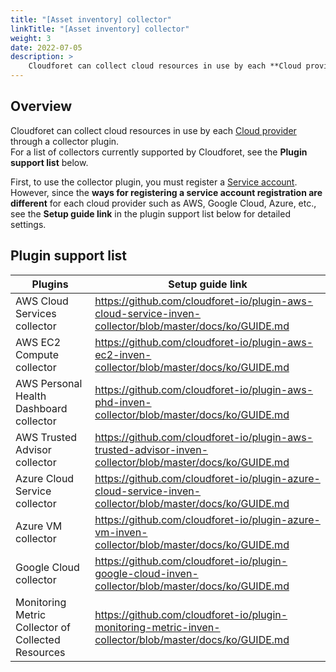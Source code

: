```yaml
---
title: "[Asset inventory] collector"
linkTitle: "[Asset inventory] collector"
weight: 3
date: 2022-07-05
description: > 
    Cloudforet can collect cloud resources in use by each **Cloud provider** through a collector plugin.
---
```


## Overview

Cloudforet can collect cloud resources in use by each [Cloud provider](/docs/guides/asset-inventory) through a collector plugin.  
For a list of collectors currently supported by Cloudforet, see the **Plugin support list** below.


First, to use the collector plugin, you must register a [Service account](/docs/guides/asset-inventory/service-account).  
However, since the **ways for registering a service account registration are different** for each cloud provider such as AWS, Google Cloud, Azure, etc.,  
see the **Setup guide link** in the plugin support list below for detailed settings.

## Plugin support list

| **Plugins** | **Setup guide link** |
| --- | --- |
| AWS Cloud Services collector | https://github.com/cloudforet-io/plugin-aws-cloud-service-inven-collector/blob/master/docs/ko/GUIDE.md |
| AWS EC2 Compute collector | https://github.com/cloudforet-io/plugin-aws-ec2-inven-collector/blob/master/docs/ko/GUIDE.md |
| AWS Personal Health Dashboard collector |https://github.com/cloudforet-io/plugin-aws-phd-inven-collector/blob/master/docs/ko/GUIDE.md|
| AWS Trusted Advisor collector | https://github.com/cloudforet-io/plugin-aws-trusted-advisor-inven-collector/blob/master/docs/ko/GUIDE.md
| Azure Cloud Service collector |https://github.com/cloudforet-io/plugin-azure-cloud-service-inven-collector/blob/master/docs/ko/GUIDE.md|
| Azure VM collector |https://github.com/cloudforet-io/plugin-azure-vm-inven-collector/blob/master/docs/ko/GUIDE.md|
| Google Cloud collector |https://github.com/cloudforet-io/plugin-google-cloud-inven-collector/blob/master/docs/ko/GUIDE.md|
| Monitoring Metric Collector of Collected Resources |https://github.com/cloudforet-io/plugin-monitoring-metric-inven-collector/blob/master/docs/ko/GUIDE.md|
